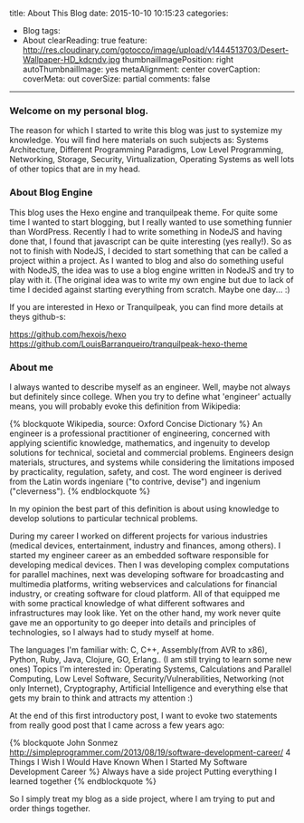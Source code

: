 title: About This Blog
date: 2015-10-10 10:15:23
categories:
- Blog
tags:
- About
clearReading: true
feature: http://res.cloudinary.com/gotocco/image/upload/v1444513703/Desert-Wallpaper-HD_kdcndv.jpg
thumbnailImagePosition: right
autoThumbnailImage: yes
metaAlignment: center
coverCaption:
coverMeta: out
coverSize: partial
comments: false
---
### Welcome on my personal blog.
The reason for which I started to write this blog was just to systemize my knowledge.
You will find here materials on such subjects as: Systems Architecture, Different Programming Paradigms, Low Level Programming, Networking, Storage, Security, Virtualization, Operating Systems as well lots of other topics that are in my head.

<!-- more -->
### About Blog Engine
This blog uses the Hexo engine and tranquilpeak theme. For quite some time I wanted to start blogging, but I really wanted to use something funnier than WordPress. Recently I had to write something in NodeJS and having done that, I found that javascript can be quite interesting (yes really!). So as not to finish with NodeJS, I decided to start something that can be called a project within a project. As I wanted to blog and also do something useful with NodeJS, the idea was to use a blog engine written in NodeJS and try to play with it. (The original idea was to write my own engine but due to lack of time I decided against starting everything from scratch. Maybe one day... :)

If you are interested in Hexo or Tranquilpeak, you can find more details at theys github-s:

https://github.com/hexojs/hexo
https://github.com/LouisBarranqueiro/tranquilpeak-hexo-theme


### About me
I always wanted to describe myself as an engineer. Well, maybe not always but definitely since college.
When you try to define what 'engineer' actually means, you will probably evoke this definition from Wikipedia:

{% blockquote Wikipedia, source: Oxford Concise Dictionary %}
An engineer is a professional practitioner of engineering, concerned with applying scientific knowledge, mathematics, and ingenuity to develop solutions for technical, societal and commercial problems. Engineers design materials, structures, and systems while considering the limitations imposed by practicality, regulation, safety, and cost. The word engineer is derived from the Latin words ingeniare ("to contrive, devise") and ingenium ("cleverness").
{% endblockquote %}

In my opinion the best part of this definition is about using knowledge to develop solutions to particular technical problems.

During my career I worked on different projects for various industries (medical devices, entertainment, industry and finances, among others).
I started my engineer career as an embedded software responsible for developing medical devices. Then I was developing complex computations for parallel machines, next was developing software for broadcasting and multimedia platforms, writing webservices and calculations for financial industry, or creating software for cloud platform.
All of that equipped me with some practical knowledge of what different softwares and infrastructures may look like. Yet on the other hand, my work never quite gave me an opportunity to go deeper into details and principles of technologies, so I always had to study myself at home.

The languages I'm familiar with: C, C++, Assembly(from AVR to x86), Python, Ruby, Java, Clojure, GO, Erlang.. (I am still trying to learn some new ones)
Topics I'm interested in: Operating Systems, Calculations and Parallel Computing, Low Level Software, Security/Vulnerabilities, Networking (not only Internet), Cryptography, Artificial Intelligence and everything else that gets my brain to think and attracts my attention :)

At the end of this first introductory post, I want to evoke two statements from really good post that I came across a few years ago:

{% blockquote John Sonmez http://simpleprogrammer.com/2013/08/19/software-development-career/ 4 Things I Wish I Would Have Known When I Started My Software Development Career %}
Always have a side project
Putting everything I learned together
{% endblockquote %}

So I simply treat my blog as a side project, where I am trying to put and order things together.
